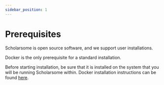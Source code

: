 ```yaml
---
sidebar_position: 1
---
```


# Prerequisites

Scholarsome is open source software, and we support user installations.

Docker is the only prerequisite for a standard installation.

Before starting installation, be sure that it is installed on the system that you will be running Scholarsome within. Docker installation instructions can be found [here](https://docs.docker.com/get-started/).
